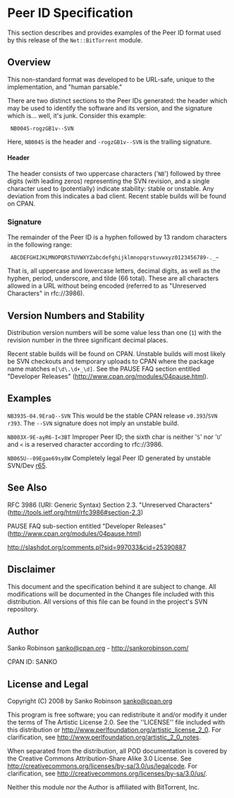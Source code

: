 # Peer ID Specification #

This section describes and provides examples of the Peer ID format used by this release of the `Net::BitTorrent` module.

## Overview ##

This non-standard format was developed to be URL-safe, unique to the implementation, and "human parsable."

There are two distinct sections to the Peer IDs generated: the header which may be used to identify the software and its version, and the signature which is... well, it's junk. Consider this example:

```
 NB004S-rogzGB1v--SVN
```

Here, `NB004S` is the header and `-rogzGB1v--SVN` is the trailing signature.

#### Header ####

The header consists of two uppercase characters ('`NB`') followed by three digits (with leading zeros) representing the SVN revision, and a single character used to (potentially) indicate stability: `S`table or `U`nstable. Any deviation from this indicates a bad client. Recent stable builds will be found on CPAN.

### Signature ###

The remainder of the Peer ID is a hyphen followed by 13 random characters in the following range:

```
 ABCDEFGHIJKLMNOPQRSTUVWXYZabcdefghijklmnopqrstuvwxyz0123456789-._~
```

That is, all uppercase and lowercase letters, decimal digits, as well as the hyphen, period, underscore, and tilde (66 total). These are all characters allowed in a URL without being encoded (referred to as "Unreserved Characters" in rfc://3986).

## Version Numbers and Stability ##

Distribution version numbers will be some value less than one (`1`) with the revision number in the three significant decimal places.

Recent stable builds will be found on CPAN. Unstable builds will most likely be SVN checkouts and temporary uploads to CPAN where the package name matches `m[\d\.\d+_\d]`. See the PAUSE FAQ section entitled "Developer Releases" (http://www.cpan.org/modules/04pause.html).

## Examples ##

`NB393S-04.9EraQ--SVN`
This would be the stable CPAN release `v0.393`/`SVN r393`. The `--SVN` signature does not imply an unstable build.

`NB003X-9E-ayR6-I<3BT`
Improper Peer ID; the sixth char is neither '`S`' nor '`U`' and `<` is a reserved character according to rfc://3986.

`NB065U--09Egae69sy8W`
Completely legal Peer ID generated by unstable SVN/Dev [r65](https://code.google.com/p/net-bittorrent/source/detail?r=65).

## See Also ##

RFC 3986 (URI: Generic Syntax) Section 2.3. "Unreserved Characters" (http://tools.ietf.org/html/rfc3986#section-2.3)

PAUSE FAQ sub-section entitled "Developer Releases" (http://www.cpan.org/modules/04pause.html)

http://slashdot.org/comments.pl?sid=997033&cid=25390887

## Disclaimer ##

This document and the specification behind it are subject to change. All modifications will be documented in the Changes file included with this distribution. All versions of this file can be found in the project's SVN repository.

## Author ##

Sanko Robinson <sanko@cpan.org> - http://sankorobinson.com/

CPAN ID: SANKO

## License and Legal ##

Copyright (C) 2008 by Sanko Robinson <sanko@cpan.org>

This program is free software; you can redistribute it and/or modify it under the terms of The Artistic License 2.0. See the ''LICENSE'' file included with this distribution or http://www.perlfoundation.org/artistic_license_2_0. For clarification, see http://www.perlfoundation.org/artistic_2_0_notes.

When separated from the distribution, all POD documentation is covered by the Creative Commons Attribution-Share Alike 3.0 License. See http://creativecommons.org/licenses/by-sa/3.0/us/legalcode. For clarification, see http://creativecommons.org/licenses/by-sa/3.0/us/.

Neither this module nor the Author is affiliated with BitTorrent, Inc.